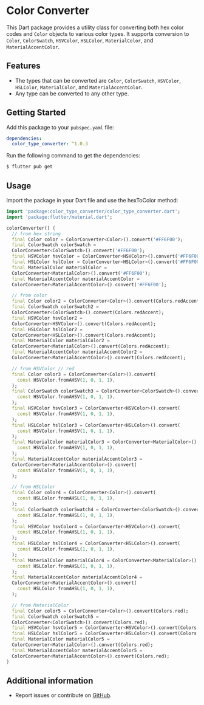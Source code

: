 # Color Converter

This Dart package provides a utility class for converting both hex color codes and `Color` objects to various color
types. It supports conversion to `Color`, `ColorSwatch`, `HSVColor`, `HSLColor`, `MaterialColor`,
and `MaterialAccentColor`.

## Features

- The types that can be converted are `Color`, `ColorSwatch`, `HSVColor`, `HSLColor`, `MaterialColor`,
  and `MaterialAccentColor`.
- Any type can be converted to any other type.

## Getting Started

Add this package to your `pubspec.yaml` file:

```yaml
dependencies:
  color_type_converter: ^1.0.3
```

Run the following command to get the dependencies:

```bash
$ flutter pub get
```

## Usage

Import the package in your Dart file and use the hexToColor method:

```dart
import 'package:color_type_converter/color_type_converter.dart';
import 'package:flutter/material.dart';

colorConverter() {
  // from hex string
  final Color color = ColorConverter<Color>().convert('#FF6F00');
  final ColorSwatch colorSwatch =
  ColorConverter<ColorSwatch>().convert('#FF6F00');
  final HSVColor hsvColor = ColorConverter<HSVColor>().convert('#FF6F00');
  final HSLColor hslColor = ColorConverter<HSLColor>().convert('#FF6F00');
  final MaterialColor materialColor =
  ColorConverter<MaterialColor>().convert('#FF6F00');
  final MaterialAccentColor materialAccentColor =
  ColorConverter<MaterialAccentColor>().convert('#FF6F00');

  // from color
  final Color color2 = ColorConverter<Color>().convert(Colors.redAccent);
  final ColorSwatch colorSwatch2 =
  ColorConverter<ColorSwatch>().convert(Colors.redAccent);
  final HSVColor hsvColor2 =
  ColorConverter<HSVColor>().convert(Colors.redAccent);
  final HSLColor hslColor2 =
  ColorConverter<HSLColor>().convert(Colors.redAccent);
  final MaterialColor materialColor2 =
  ColorConverter<MaterialColor>().convert(Colors.redAccent);
  final MaterialAccentColor materialAccentColor2 =
  ColorConverter<MaterialAccentColor>().convert(Colors.redAccent);

  // from HSVColor // red
  final Color color3 = ColorConverter<Color>().convert(
    const HSVColor.fromAHSV(1, 0, 1, 1),
  );
  final ColorSwatch colorSwatch3 = ColorConverter<ColorSwatch>().convert(
    const HSVColor.fromAHSV(1, 0, 1, 1),
  );
  final HSVColor hsvColor3 = ColorConverter<HSVColor>().convert(
    const HSVColor.fromAHSV(1, 0, 1, 1),
  );
  final HSLColor hslColor3 = ColorConverter<HSLColor>().convert(
    const HSVColor.fromAHSV(1, 0, 1, 1),
  );
  final MaterialColor materialColor3 = ColorConverter<MaterialColor>().convert(
    const HSVColor.fromAHSV(1, 0, 1, 1),
  );
  final MaterialAccentColor materialAccentColor3 =
  ColorConverter<MaterialAccentColor>().convert(
    const HSVColor.fromAHSV(1, 0, 1, 1),
  );

  // from HSLColor
  final Color color4 = ColorConverter<Color>().convert(
    const HSLColor.fromAHSL(1, 0, 1, 1),
  );
  final ColorSwatch colorSwatch4 = ColorConverter<ColorSwatch>().convert(
    const HSLColor.fromAHSL(1, 0, 1, 1),
  );
  final HSVColor hsvColor4 = ColorConverter<HSVColor>().convert(
    const HSLColor.fromAHSL(1, 0, 1, 1),
  );
  final HSLColor hslColor4 = ColorConverter<HSLColor>().convert(
    const HSLColor.fromAHSL(1, 0, 1, 1),
  );
  final MaterialColor materialColor4 = ColorConverter<MaterialColor>().convert(
    const HSLColor.fromAHSL(1, 0, 1, 1),
  );
  final MaterialAccentColor materialAccentColor4 =
  ColorConverter<MaterialAccentColor>().convert(
    const HSLColor.fromAHSL(1, 0, 1, 1),
  );

  // from MaterialColor
  final Color color5 = ColorConverter<Color>().convert(Colors.red);
  final ColorSwatch colorSwatch5 =
  ColorConverter<ColorSwatch>().convert(Colors.red);
  final HSVColor hsvColor5 = ColorConverter<HSVColor>().convert(Colors.red);
  final HSLColor hslColor5 = ColorConverter<HSLColor>().convert(Colors.red);
  final MaterialColor materialColor5 =
  ColorConverter<MaterialColor>().convert(Colors.red);
  final MaterialAccentColor materialAccentColor5 =
  ColorConverter<MaterialAccentColor>().convert(Colors.red);
}
```

## Additional information

- Report issues or contribute on [GitHub](https://github.com/abdullahbokl/color_type_converter).
